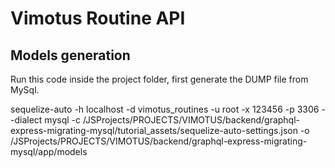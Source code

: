 # Vimotus Routine API

## Models generation
Run this code inside the project folder, first generate the DUMP file from MySql.

sequelize-auto -h localhost -d vimotus_routines -u root -x 123456 -p 3306  --dialect mysql -c /JSProjects/PROJECTS/VIMOTUS/backend/graphql-express-migrating-mysql/tutorial_assets/sequelize-auto-settings.json -o /JSProjects/PROJECTS/VIMOTUS/backend/graphql-express-migrating-mysql/app/models